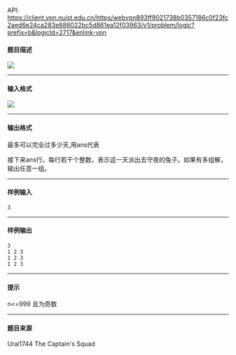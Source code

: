 API: https://client.vpn.nuist.edu.cn/https/webvpn893ff9021738b0357186c0f23fc2aed6e24ca283e886022bc5d861ea12f03963/v1/problem/logic?prefix=b&logicId=2717&enlink-vpn

#### 题目描述

![](../file/2717_0.gif)

---

#### 输入格式

![](../file/2717_0.gif)

---

#### 输出格式

最多可以完全过多少天,用ans代表

接下来ans行，每行若干个整数，表示这一天派出去守夜的兔子。如果有多组解，输出任意一组。

---

#### 样例输入
```
3
```

---

#### 样例输出
```
3
1 2 3
1 2 3
1 2 3
```

---

#### 提示

n<=999 且为奇数

---

#### 题目来源

Ural1744 The Captain's Squad